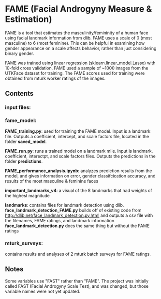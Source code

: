 # FAME (Facial Androgyny Measure & Estimation)
FAME is a tool that estimates the masculinity/femininity of a human face using facial landmark information from dlib. FAME uses a scale of 0 (most masculine) to 6 (most feminine). This can be helpful in examining how gender appearance on a scale affects behavior, rather than just considering binary gender.

FAME was trained using linear regression (sklearn.linear_model.Lasso) with 10-fold cross validation. FAME used a sample of ~1000 images from the UTKFace dataset for training. The FAME scores used for training were obtained from mturk worker ratings of the images.

## Contents

### input files:
  

### fame_model:
**FAME_training.py**: used for training the FAME model. Input is a landmark file. Outputs a coefficient, intercept, and scale factors file, located in the folder **saved_model**.

**FAME_run.py**: runs a trained model on a landmark mile. Input is landmark, coefficient, interectpt, and scale factors files. Outputs the predictions in the folder **predictions**.

**FAME_performance_analysis.ipynb**: analyzes prediction results from the model, and gives information on error, gender classifcication accuracy, and results of the most masculine & feminine faces

**important_landmarks_v4**: a visual of the 8 landmarks that had weights of the highest magnitude

**landmarks**: contains files for landmark detection using dlib. **face_landmark_detection_FAME.py** builds off of existing code from http://dlib.net/face_landmark_detection.py.html and outputs a csv file with the filenames, FAME ratings, and landmark information. **face_landmark_detection.py** does the same thing but without the FAME ratings

### mturk_surveys:
contains results and analyses of 2 mturk batch surveys for FAME ratings.

## Notes
Some variables use "FAST" rather than "FAME". The project was initially called FAST (Facial Androgyny Scale Test), and was changed, but those variable names were not yet updated.
